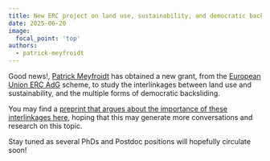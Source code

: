 ```yaml
---
title: New ERC project on land use, sustainability, and democratic backsliding, and preprint
date: 2025-06-20
image:
  focal_point: 'top'
authors: 
  - patrick-meyfroidt
---
```


<!--more-->

Good news!, [Patrick Meyfroidt](https://landsystems-lab.earth/author/patrick-meyfroidt/) has obtained a new grant, from the [European Union ERC AdG](https://erc.europa.eu/news-events/news/erc-2024-advanced-grants-results) scheme, to study the interlinkages between land use and sustainability, and the multiple forms of democratic backsliding. 

You may find a [preprint that argues about the importance of these interlinkages here](https://doi.org/10.31223/X57J1G), hoping that this may generate more conversations and research on this topic.

Stay tuned as several PhDs and Postdoc positions will hopefully circulate soon! 


